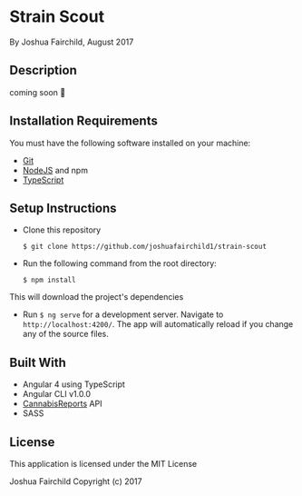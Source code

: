 # Strain Scout

By Joshua Fairchild, August 2017

## Description
coming soon 💯

## Installation Requirements
You must have the following software installed on your machine:

* [Git](https://git-scm.com/)
* [NodeJS](https://nodejs.org/) and npm
* [TypeScript](https://www.typescriptlang.org/)

## Setup Instructions

* Clone this repository

  `$ git clone https://github.com/joshuafairchild1/strain-scout`

* Run the following command from the root directory:

  `$ npm install`

This will download the project's dependencies

* Run `$ ng serve` for a development server. Navigate to `http://localhost:4200/`. The app will automatically reload if you change any of the source files.

## Built With

* Angular 4 using TypeScript
* Angular CLI v1.0.0
* [CannabisReports](https://www.cannabisreports.com/) API
* SASS

## License

This application is licensed under the MIT License

Joshua Fairchild Copyright (c) 2017
